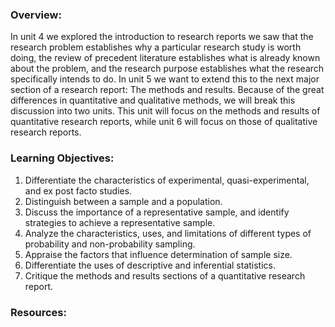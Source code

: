 ### Overview: 

In unit 4 we explored the introduction to research reports we saw that the research problem establishes why a particular research study is worth doing, the review of precedent literature establishes what is already known about the problem, and the research purpose establishes what the research specifically intends to do.  In unit 5 we want to extend this to the next major section of a research report:  The methods and results.  Because of the great differences in quantitative and qualitative methods, we will break this discussion into two units.  This unit will focus on the methods and results of quantitative research reports, while unit 6 will focus on those of qualitative research reports.

### Learning Objectives:

1. Differentiate the characteristics of experimental, quasi-experimental, and ex post facto studies. 
2. Distinguish between a sample and a population. 
3. Discuss the importance of a representative sample, and identify strategies to achieve a representative sample. 
4. Analyze the characteristics, uses, and limitations of different types of probability and non-probability sampling. 
5. Appraise the factors that influence determination of sample size. 
6. Differentiate the uses of descriptive and inferential statistics. 
7. Critique the methods and results sections of a quantitative research report.

### Resources:

### 



